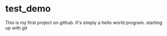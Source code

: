 # test_demo
This is my first project on github. It's simply a hello world program.
starting up with git
